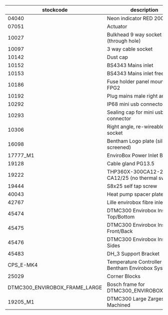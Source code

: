 |stockcode|description|quantity|location|
|---------|-----------|--------|--------|
|04040|Neon indicator RED 200-250V|1.00||
|07051|Actuator|1.00||
|10027|Bulkhead 9 way socket (through hole)|1.00||
|10097|3 way cable socket|1.00||
|10142|Dust cap|1.00||
|10152|BS4343 Mains inlet|1.00||
|10153|BS4343 Mains inlet free socket|1.00||
|10186|Fuse holder panel mounting FPG2|1.00||
|10192|Plug mains male right angle|1.00||
|10292|IP68 mini usb connector|1.00||
|10293|Sealing cap for mini usb connector|1.00||
|10306|Right angle, re-wireable IEC socket|2.00||
|16098|Bentham Logo plate (silk screened)|1.00||
|17777_M1|EnviroBox Power Inlet Box|1.00||
|19128|Cable gland PG13.5|1.00||
|19222|THP360X-300CA12-200-CA12/25 (no thermal switch)|1.00||
|19444|S8x25 self tap screw|2.00||
|40043|Heat pump spacer plate|1.00||
|42767|Lille envirobox fibre inlet plate|1.00||
|45474|DTMC300 Envirobox Insulation Top/Bottom|1.00||
|45475|DTMC300 Envirobox Insulation Front/Back|2.00||
|45476|DTMC300 Envirobox Insulation Sides|2.00||
|45483|DH_3 Support Bracket|2.00||
|CPS_E-MK4|Temperature Controller for Bentham Envirobox Systems|1.00||
|25029|Corner Blocks|8.00||
|DTMC300_ENVIROBOX_FRAME_LARGE|Bosch frame for DTMC300_ENVIROBOX_LARGE|1.00||
|19205_M1|DTMC300 Large Zarges Box, Machined|1.00||
